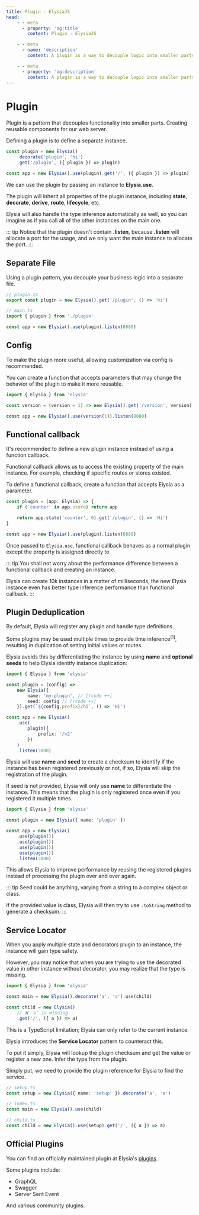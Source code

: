 ```yaml
---
title: Plugin - ElysiaJS
head:
    - - meta
      - property: 'og:title'
        content: Plugin - ElysiaJS

    - - meta
      - name: 'description'
        content: A plugin is a way to decouple logic into smaller parts, defining reusable components across the server. Plugin can register by using `use`, registering a plugin will combine types between plugin and current instance, and the scope of hooks, and schema get merged too.

    - - meta
      - property: 'og:description'
        content: A plugin is a way to decouple logic into smaller parts, defining reusable components across the server. Plugin can register by using `use`, registering a plugin will combine types between plugin and current instance, and the scope of hooks, and schema get merged too.
---
```


# Plugin

Plugin is a pattern that decouples functionality into smaller parts. Creating reusable components for our web server.

Defining a plugin is to define a separate instance.

```typescript
const plugin = new Elysia()
    .decorate('plugin', 'hi')
    .get('/plugin', ({ plugin }) => plugin)

const app = new Elysia().use(plugin).get('/', ({ plugin }) => plugin)
```

We can use the plugin by passing an instance to **Elysia.use**.

The plugin will inherit all properties of the plugin instance, including **state**, **decorate**, **derive**, **route**, **lifecycle**, etc.

Elysia will also handle the type inference automatically as well, so you can imagine as if you call all of the other instances on the main one.

::: tip
Notice that the plugin doesn't contain **.listen**, because **.listen** will allocate a port for the usage, and we only want the main instance to allocate the port.
:::

## Separate File

Using a plugin pattern, you decouple your business logic into a separate file.

```typescript
// plugin.ts
export const plugin = new Elysia().get('/plugin', () => 'hi')

// main.ts
import { plugin } from './plugin'

const app = new Elysia().use(plugin).listen(8080)
```

## Config

To make the plugin more useful, allowing customization via config is recommended.

You can create a function that accepts parameters that may change the behavior of the plugin to make it more reusable.

```typescript
import { Elysia } from 'elysia'

const version = (version = 1) => new Elysia().get('/version', version)

const app = new Elysia().use(version(1)).listen(8080)
```

## Functional callback​

It's recommended to define a new plugin instance instead of using a function callback.

Functional callback allows us to access the existing property of the main instance. For example, checking if specific routes or stores existed.

To define a functional callback, create a function that accepts Elysia as a parameter.

```typescript
const plugin = (app: Elysia) => {
    if ('counter' in app.store) return app

    return app.state('counter', 0).get('/plugin', () => 'Hi')
}

const app = new Elysia().use(plugin).listen(8080)
```

Once passed to `Elysia.use`, functional callback behaves as a normal plugin except the property is assigned directly to

::: tip
You shall not worry about the performance difference between a functional callback and creating an instance.

Elysia can create 10k instances in a matter of milliseconds, the new Elysia instance even has better type inference performance than functional callback.
:::

## Plugin Deduplication

By default, Elysia will register any plugin and handle type definitions.

Some plugins may be used multiple times to provide time inference<sup>[1]</sup>, resulting in duplication of setting initial values or routes.

Elysia avoids this by differentiating the instance by using **name** and **optional seeds** to help Elysia identify instance duplication:

```typescript
import { Elysia } from 'elysia'

const plugin = (config) =>
    new Elysia({
        name: 'my-plugin', // [!code ++]
        seed: config // [!code ++]
    }).get(`${config.prefix}/hi`, () => 'Hi')

const app = new Elysia()
    .use(
        plugin({
            prefix: '/v2'
        })
    )
    .listen(3000)
```

Elysia will use **name** and **seed** to create a checksum to identify if the instance has been registered previously or not, if so, Elysia will skip the registration of the plugin.

If seed is not provided, Elysia will only use **name** to differentiate the instance. This means that the plugin is only registered once even if you registered it multiple times.

```typescript
import { Elysia } from 'elysia'

const plugin = new Elysia({ name: 'plugin' })

const app = new Elysia()
    .use(plugin())
    .use(plugin())
    .use(plugin())
    .use(plugin())
    .listen(3000)
```

This allows Elysia to improve performance by reusing the registered plugins instead of processing the plugin over and over again.

::: tip
Seed could be anything, varying from a string to a complex object or class.

If the provided value is class, Elysia will then try to use `.toString` method to generate a checksum.
:::

## Service Locator

When you apply multiple state and decorators plugin to an instance, the instance will gain type safety.

However, you may notice that when you are trying to use the decorated value in other instance without decorator, you may realize that the type is missing.

```typescript
import { Elysia } from 'elysia'

const main = new Elysia().decorate('a', 'a').use(child)

const child = new Elysia()
    // ❌ 'a' is missing
    .get('/', ({ a }) => a)
```

This is a TypeScript limitation; Elysia can only refer to the current instance.

Elysia introduces the **Service Locator** pattern to counteract this.

To put it simply, Elysia will lookup the plugin checksum and get the value or register a new one. Infer the type from the plugin.

Simply put, we need to provide the plugin reference for Elysia to find the service.

```typescript
// setup.ts
const setup = new Elysia({ name: 'setup' }).decorate('a', 'a')

// index.ts
const main = new Elysia().use(child)

// child.ts
const child = new Elysia().use(setup).get('/', ({ a }) => a)
```

## Official Plugins

You can find an officially maintained plugin at Elysia's [plugins](/en/plugins/overview).

Some plugins include:

-   GraphQL
-   Swagger
-   Server Sent Event

And various community plugins.
